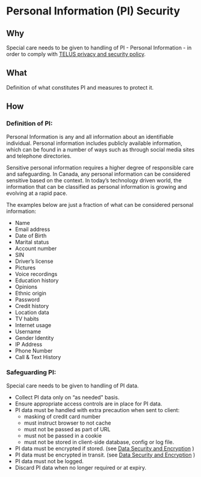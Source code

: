 # Personal Information (PI) Security

## Why

Special care needs to be given to handling of PI - Personal Information - in order to comply with [TELUS privacy and security policy](https://www.telus.com/en/bc/support/privacy-policy).

## What

Definition of what constitutes PI and measures to protect it.

## How

### Definition of PI:

Personal Information is any and all information about an identifiable individual. Personal information includes publicly available information, which can be found in a number of ways such as through social media sites and telephone directories. 

Sensitive personal information requires a higher degree of responsible care and safeguarding. In Canada, any personal information can be considered sensitive based on the context.
In today’s technology driven world, the information that can be classified as personal information is growing and evolving at a rapid pace. 

The examples below are just a fraction of what can be considered personal information:

- Name
- Email address
- Date of Birth
- Marital status
- Account number
- SIN
- Driver’s license
- Pictures
- Voice recordings
- Education history
- Opinions
- Ethnic origin
- Password
- Credit history
- Location data
- TV habits
- Internet usage
- Username
- Gender Identity
- IP Address
- Phone Number
- Call & Text History

### Safeguarding PI:

Special care needs to be given to handling of PI data.
 
- Collect PI data only on “as needed" basis.
- Ensure appropriate access controls are in place for PI data.
- PI data must be handled with extra precaution when sent to client:
  - masking of credit card number
  - must instruct browser to not cache
  - must not be passed as part of URL
  - must not be passed in a cookie
  - must not be stored in client-side database, config or log file.
- PI data must be encrypted if stored. (see [Data Security and Encryption](data-security-and-encryption.md) )
- PI data must be encrypted in transit. (see [Data Security and Encryption](data-security-and-encryption.md) )
- PI data must not be logged.
- Discard PI data when no longer required or at expiry.
